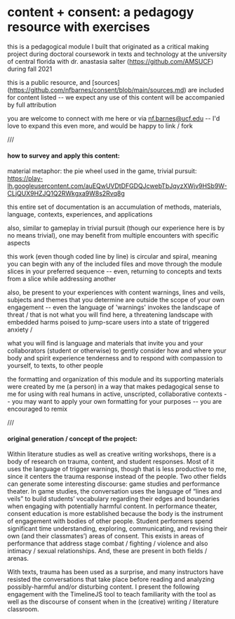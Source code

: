 # content + consent: a pedagogy resource with exercises

this is a pedagogical module I built that originated as a critical making project during doctoral coursework in texts and technology at the university of central florida with dr. anastasia salter (https://github.com/AMSUCF) during fall 2021

this is a public resource, and [sources] (https://github.com/nfbarnes/consent/blob/main/sources.md) are included for content listed  -- we expect any use of this content will be accompanied by full attribution

you are welcome to connect with me here or via nf.barnes@ucf.edu -- I'd love to expand this even more, and would be happy to link / fork

///

#### how to survey and apply this content:


material metaphor: the pie wheel used in the game, trivial pursuit: https://play-lh.googleusercontent.com/auEQwUVDtDFGDQJcwebTbJqyzXWjv9HSb9W-CLjQUX9HZJQ1Q2RWkgxa9W8s2Rvq8g

this entire set of documentation is an accumulation of methods, materials, language, contexts, experiences, and applications

also, similar to gameplay in trivial pursuit (though our experience here is by no means trivial), one may benefit from multiple encounters with specific aspects


this work (even though coded line by line) is circular and spiral, meaning you can begin with any of the included files and move through the module slices in your preferred sequence --
even, returning to concepts and texts from a slice while addressing another


also, be present to your experiences with content warnings, lines and veils, subjects and themes that you determine are outside the scope of your own engagement -- even the language of 'warnings' invokes the landscape of threat / that is not what you will find here, a threatening landscape with embedded harms poised to jump-scare users into a state of triggered anxiety / 

what you will find is language and materials that invite you and your collaborators (student or otherwise) to gently consider how and where your body and spirit experience tenderness and to respond with compassion to yourself, to texts, to other people


the formatting and organization of this module and its supporting materials were created by me (a person) in a way that makes pedagogical sense to me for using with real humans in active, unscripted, collaborative contexts -- you may want to apply your own formatting for your purposes -- you are encouraged to remix



///

#### original generation / concept of the project: 


Within literature studies as well as creative writing workshops, there is a body of research on trauma, content, and student responses. Most of it uses the language of trigger warnings, though that is less productive to me, since it centers the trauma response instead of the people.  Two other fields can generate some interesting discourse: game studies and performance theater. In game studies, the conversation uses the language of “lines and veils” to build students’ vocabulary regarding their edges and boundaries when engaging with potentially harmful content. In performance theater, consent education is more established because the body is the instrument of engagement with bodies of other people. Student performers spend significant time understanding, exploring, communicating, and revising their own (and their classmates’) areas of consent. This exists in areas of performance that address stage combat / fighting / violence and also intimacy / sexual relationships. And, these are present in both fields / arenas.


With texts, trauma has been used as a surprise, and many instructors have resisted the conversations that take place before reading and analyzing possibly-harmful and/or disturbing content. I present the following engagement with the TimelineJS tool to teach familiarity with the tool as well as the discourse of consent when in the (creative) writing / literature classroom. 
